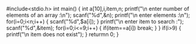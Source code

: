 #include<stdio.h>
int main()
{
  int a[10],i,item,n;
  printf("\n enter number of elements of an array :\n");
  scanf("%d",&n);
  printf("\n enter elements :\n");
  for(i=0;i<n;i++)
  {
    scanf("%d",$a[i]);
   }
   printf("\n enter item to search :");
   scanf("%d",&item);
   for(i=0;i<=9;i++)
   {
    if(item==a[i])
    break;
    }
   }
   if(i>9)
   {
    printf("\n item does not exist");
    }
    returmn 0;
  } 
